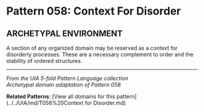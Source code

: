 # Pattern 058: Context For Disorder

## ARCHETYPAL ENVIRONMENT

A section of any organized domain may be reserved as a context for disorderly processes. These are a necessary complement to order and the stability of ordered structures.

---

*From the UIA 5-fold Pattern Language collection*  
*Archetypal domain adaptation of Pattern 058*

**Related Patterns**: [View all domains for this pattern](../../UIA/md/T058%20Context for Disorder.md)
